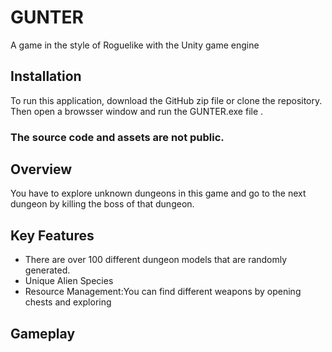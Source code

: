 # GUNTER

A game in the style of Roguelike with the Unity game engine

## Installation
To run this application, download the GitHub zip file or clone the repository. Then open a browsser window and run the GUNTER.exe file .

### The source code and assets are not public.

## Overview
You have to explore unknown dungeons in this game and go to the next dungeon by killing the boss of that dungeon.

## Key Features
- There are over 100 different dungeon models that are randomly generated.
- Unique Alien Species
- Resource Management:You can find different weapons by opening chests and exploring

## Gameplay
